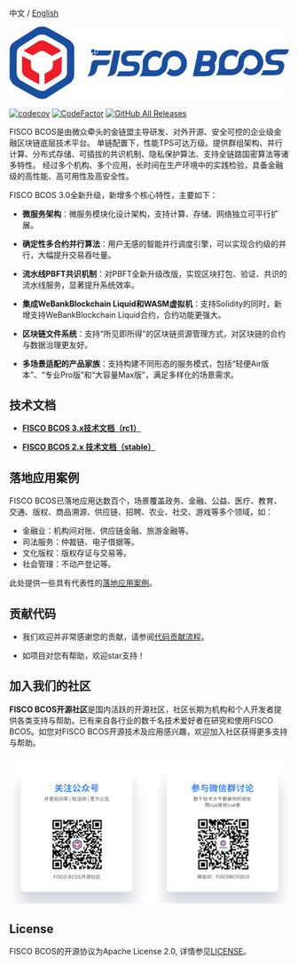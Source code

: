 中文 / [English](docs/README_EN.md)

![](./docs/FISCO_BCOS_Logo.svg)

[![codecov](https://codecov.io/gh/FISCO-BCOS/FISCO-BCOS/branch/master/graph/badge.svg)](https://codecov.io/gh/FISCO-BCOS/FISCO-BCOS)
[![CodeFactor](https://www.codefactor.io/repository/github/fisco-bcos/FISCO-BCOS/badge)](https://www.codefactor.io/repository/github/fisco-bcos/FISCO-BCOS)
[![GitHub All Releases](https://img.shields.io/github/downloads/FISCO-BCOS/FISCO-BCOS/total.svg)](https://github.com/FISCO-BCOS/FISCO-BCOS)

FISCO BCOS是由微众牵头的金链盟主导研发、对外开源、安全可控的企业级金融区块链底层技术平台。
单链配置下，性能TPS可达万级。提供群组架构、并行计算、分布式存储、可插拔的共识机制、隐私保护算法、支持全链路国密算法等诸多特性。
经过多个机构、多个应用，长时间在生产环境中的实践检验，具备金融级的高性能、高可用性及高安全性。

FISCO BCOS 3.0全新升级，新增多个核心特性，主要如下：

- **微服务架构**：微服务模块化设计架构，支持计算、存储、网络独立可平行扩展。

- **确定性多合约并行算法**：用户无感的智能并行调度引擎，可以实现合约级的并行，大幅提升交易吞吐量。

- **流水线PBFT共识机制**：对PBFT全新升级改版，实现区块打包、验证、共识的流水线服务，显著提升系统效率。

- **集成WeBankBlockchain Liquid和WASM虚拟机**：支持Solidity的同时，新增支持WeBankBlockchain Liquid合约，合约功能更强大。

- **区块链文件系统**：支持“所见即所得”的区块链资源管理方式，对区块链的合约与数据治理更友好。

- **多场景适配的产品家族**：支持构建不同形态的服务模式，包括“轻便Air版本”、“专业Pro版”和“大容量Max版”，满足多样化的场景需求。

## 技术文档

- **[FISCO BCOS 3.x技术文档（rc1）](https://fisco-bcos-doc.readthedocs.io/zh_CN/latest/)**

- **[FISCO BCOS 2.x 技术文档（stable）](https://fisco-bcos-documentation.readthedocs.io/zh_CN/latest/)**


## 落地应用案例

FISCO BCOS已落地应用达数百个，场景覆盖政务、金融、公益、医疗、教育、交通、版权、商品溯源、供应链、招聘、农业、社交、游戏等多个领域，如：

- 金融业：机构间对账、供应链金融、旅游金融等。
- 司法服务：仲裁链、电子借据等。
- 文化版权：版权存证与交易等。
- 社会管理：不动产登记等。

此处提供一些具有代表性的[落地应用案例](https://mp.weixin.qq.com/s/RJwRMChWt6mhJrysyBLAmA)。

## 贡献代码

- 我们欢迎并非常感谢您的贡献，请参阅[代码贡献流程](https://mp.weixin.qq.com/s/_w_auH8X4SQQWO3lhfNrbQ)。

- 如项目对您有帮助，欢迎star支持！

## 加入我们的社区

**FISCO BCOS开源社区**是国内活跃的开源社区，社区长期为机构和个人开发者提供各类支持与帮助。已有来自各行业的数千名技术爱好者在研究和使用FISCO BCOS。如您对FISCO BCOS开源技术及应用感兴趣，欢迎加入社区获得更多支持与帮助。

![](https://raw.githubusercontent.com/FISCO-BCOS/LargeFiles/master/images/QR_image.png)

## License

FISCO BCOS的开源协议为Apache License 2.0, 详情参见[LICENSE](../LICENSE)。
